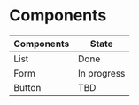 # Components


| Components | State | 
| -- | -- |
| List | Done |
| Form | In progress |
| Button | TBD |